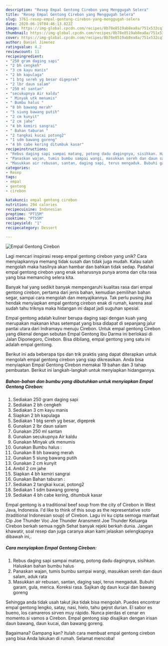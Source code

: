 ```yaml
---
description: "Resep Empal Gentong Cirebon yang Menggugah Selera"
title: "Resep Empal Gentong Cirebon yang Menggugah Selera"
slug: 3761-resep-empal-gentong-cirebon-yang-menggugah-selera
date: 2020-06-19T04:46:13.822Z
image: https://img-global.cpcdn.com/recipes/8b78e8519ab8ea8a/751x532cq70/empal-gentong-cirebon-foto-resep-utama.jpg
thumbnail: https://img-global.cpcdn.com/recipes/8b78e8519ab8ea8a/751x532cq70/empal-gentong-cirebon-foto-resep-utama.jpg
cover: https://img-global.cpcdn.com/recipes/8b78e8519ab8ea8a/751x532cq70/empal-gentong-cirebon-foto-resep-utama.jpg
author: Daniel Jimenez
ratingvalue: 4.2
reviewcount: 11
recipeingredient:
- "250 gram daging sapi"
- "2 bh cengkeh"
- "3 cm kayu manis"
- "2 bh kapulaga"
- "1 btg sereh yg besar digeprek"
- "2 lbr daun salam"
- "250 ml santan"
- "secukupnya Air kaldu"
- " Minyak utk menumis"
- " Bumbu halus "
- "8 bh bawang merah"
- "5 siung bawang putih"
- "2 cm kunyit"
- "2 cm jahe"
- "4 bh kemiri sangrai"
- " Bahan taburan "
- "2 tangkai kucai potong2"
- "1 sdm bawang goreng"
- "4 bh cabe kering ditumbuk kasar"
recipeinstructions:
- "Rebus daging sapi sampai matang, potong dadu dagingnya, sisihkan. Haluskan bahan bumbu halus"
- "Panaskan wajan, tumis bumbu sampai wangi, masukkan sereh dan daun salam, aduk rata"
- "Masukkan air rebusan, santan, daging sapi, terus mengaduk. Bubuhi garam, gula, merica. Koreksi rasa. Sajikan dg daun kucai dan bawang goreng"
categories:
- Resep
tags:
- empal
- gentong
- cirebon

katakunci: empal gentong cirebon 
nutrition: 294 calories
recipecuisine: Indonesian
preptime: "PT15M"
cooktime: "PT55M"
recipeyield: "1"
recipecategory: Dessert

---
```



![Empal Gentong Cirebon](https://img-global.cpcdn.com/recipes/8b78e8519ab8ea8a/751x532cq70/empal-gentong-cirebon-foto-resep-utama.jpg)

Lagi mencari inspirasi resep empal gentong cirebon yang unik? Cara menyiapkannya memang tidak susah dan tidak juga mudah. Kalau salah mengolah maka hasilnya akan hambar dan bahkan tidak sedap. Padahal empal gentong cirebon yang enak seharusnya punya aroma dan cita rasa yang bisa memancing selera kita.

Banyak hal yang sedikit banyak mempengaruhi kualitas rasa dari empal gentong cirebon, pertama dari jenis bahan, kemudian pemilihan bahan segar, sampai cara mengolah dan menyajikannya. Tak perlu pusing jika hendak menyiapkan empal gentong cirebon enak di rumah, karena asal sudah tahu triknya maka hidangan ini dapat jadi suguhan spesial.

Empal gentong adalah kuliner berupa daging sapi dengan kuah yang merupakan makanan khas setempat yang bisa didapat di sepanjang jalur pantai utara dari Indramayu menuju Cirebon. Untuk empal gentong Cirebon yang dikenal dengan sebutan Empal Gentong Ibu Darma ini berlokasi di Jalan Diponegoro, Cirebon. Bisa dibilang, empal gentong yang satu ini adalah empal gentong.


Berikut ini ada beberapa tips dan trik praktis yang dapat diterapkan untuk mengolah empal gentong cirebon yang siap dikreasikan. Anda bisa menyiapkan Empal Gentong Cirebon memakai 19 bahan dan 3 tahap pembuatan. Berikut ini langkah-langkah untuk menyiapkan hidangannya.

<!--inarticleads1-->

##### Bahan-bahan dan bumbu yang dibutuhkan untuk menyiapkan Empal Gentong Cirebon:

1. Sediakan 250 gram daging sapi
1. Sediakan 2 bh cengkeh
1. Sediakan 3 cm kayu manis
1. Siapkan 2 bh kapulaga
1. Sediakan 1 btg sereh yg besar, digeprek
1. Gunakan 2 lbr daun salam
1. Gunakan 250 ml santan
1. Gunakan secukupnya Air kaldu
1. Gunakan  Minyak utk menumis
1. Gunakan  Bumbu halus :
1. Gunakan 8 bh bawang merah
1. Gunakan 5 siung bawang putih
1. Gunakan 2 cm kunyit
1. Ambil 2 cm jahe
1. Siapkan 4 bh kemiri sangrai
1. Gunakan  Bahan taburan :
1. Sediakan 2 tangkai kucai, potong2
1. Sediakan 1 sdm bawang goreng
1. Sediakan 4 bh cabe kering, ditumbuk kasar


Empal gentong is a traditional beef soup from the city of Cirebon in West Java, Indonesia. I&#39;d like to think of this soup as the representative soto (traditional Indonesian soup) of Cirebon. Lagu ini ku cipta semoga manfaat Cip Joe Thunder Voc Joe Thunder Aransment Joe Thunder Keluarga Cirebon berkah semua nggih Sehat banyak rejeki berkah dunia. Jangan khawatir, soal resep dan juga caranya akan kami jelaskan selengkapnya dibawah ini,. 

<!--inarticleads2-->

##### Cara menyiapkan Empal Gentong Cirebon:

1. Rebus daging sapi sampai matang, potong dadu dagingnya, sisihkan. Haluskan bahan bumbu halus
1. Panaskan wajan, tumis bumbu sampai wangi, masukkan sereh dan daun salam, aduk rata
1. Masukkan air rebusan, santan, daging sapi, terus mengaduk. Bubuhi garam, gula, merica. Koreksi rasa. Sajikan dg daun kucai dan bawang goreng


Sehingga anda tidak usah takut jika tidak bisa mengolah. Puedes encontrar empal gentong lengko, satay, nasi, hielo, tahu gejrot durian. El sabor es bueno, los camareros sirven muy rápido. Nunca pierdas el cenar en momento.si vamos a Cirebon. Empal gentong siap disajikan dengan irisan daun bawang, daun kucai, dan bawang goreng. 

Bagaimana? Gampang kan? Itulah cara membuat empal gentong cirebon yang bisa Anda lakukan di rumah. Selamat mencoba!
